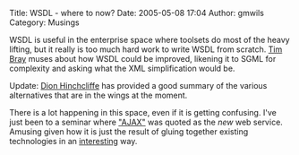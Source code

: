 Title: WSDL - where to now?
Date: 2005-05-08 17:04
Author: gmwils
Category: Musings

WSDL is useful in the enterprise space where toolsets do most of the
heavy lifting, but it really is too much hard work to write WSDL from
scratch. [Tim Bray][] muses about how WSDL could be improved, likening
it to SGML for complexity and asking what the XML simplification would
be.

Update: [Dion Hinchcliffe][] has provided a good summary of the various
alternatives that are in the wings at the moment.

There is a lot happening in this space, even if it is getting confusing.
I've just been to a seminar where ["AJAX"][] was quoted as the *new* web
service. Amusing given how it is just the result of gluing together
existing technologies in an [interesting][] way.

  [Tim Bray]: http://www.tbray.org/ongoing/When/200x/2005/05/03/Replacing-WSDL
  [Dion Hinchcliffe]: http://hinchcliffe.org/archive/2005/05/10/215.aspx
  ["AJAX"]: http://www.adaptivepath.com/publications/essays/archives/000385.php
  [interesting]: http://maps.google.com/
